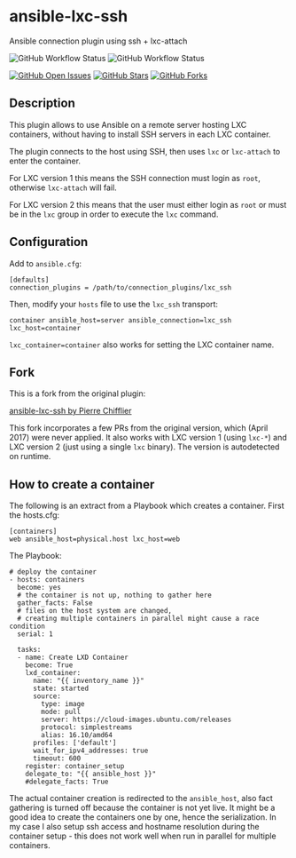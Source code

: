 # ansible-lxc-ssh
Ansible connection plugin using ssh + lxc-attach

![GitHub Workflow Status](https://github.com/andreasscherbaum/ansible-lxc-ssh/actions/workflows/test.yml/badge.svg)
![GitHub Workflow Status](https://github.com/andreasscherbaum/ansible-lxc-ssh/actions/workflows/black.yml/badge.svg)

[![GitHub Open Issues](https://img.shields.io/github/issues/andreasscherbaum/ansible-lxc-ssh.svg)](https://github.com/andreasscherbaum/ansible-lxc-ssh/issues)
[![GitHub Stars](https://img.shields.io/github/stars/andreasscherbaum/ansible-lxc-ssh.svg)](https://github.com/andreasscherbaum/ansible-lxc-ssh)
[![GitHub Forks](https://img.shields.io/github/forks/andreasscherbaum/ansible-lxc-ssh.svg)](https://github.com/andreasscherbaum/ansible-lxc-ssh)

## Description

This plugin allows to use Ansible on a remote server hosting LXC containers,
without having to install SSH servers in each LXC container.

The plugin connects to the host using SSH, then uses `lxc` or `lxc-attach` to enter the
container.

For LXC version 1 this means the SSH connection must login as `root`, otherwise
`lxc-attach` will fail.

For LXC version 2 this means that the user must either login as `root` or must be
in the `lxc` group in order to execute the `lxc` command.


## Configuration

Add to `ansible.cfg`:
```
[defaults]
connection_plugins = /path/to/connection_plugins/lxc_ssh
```

Then, modify your `hosts` file to use the `lxc_ssh` transport:
```
container ansible_host=server ansible_connection=lxc_ssh lxc_host=container
```

`lxc_container=container` also works for setting the LXC container name.

## Fork

This is a fork from the original plugin:

[ansible-lxc-ssh by Pierre Chifflier](https://github.com/chifflier/ansible-lxc-ssh)

This fork incorporates a few PRs from the original version, which (April 2017) were never
applied. It also works with LXC version 1 (using `lxc-*`) and LXC version 2 (just using
a single `lxc` binary). The version is autodetected on runtime.


## How to create a container

The following is an extract from a Playbook which creates a container. First the hosts.cfg:

```
[containers]
web ansible_host=physical.host lxc_host=web
```

The Playbook:

```
# deploy the container
- hosts: containers
  become: yes
  # the container is not up, nothing to gather here
  gather_facts: False
  # files on the host system are changed,
  # creating multiple containers in parallel might cause a race condition
  serial: 1

  tasks:
  - name: Create LXD Container
    become: True
    lxd_container:
      name: "{{ inventory_name }}"
      state: started
      source:
        type: image
        mode: pull
        server: https://cloud-images.ubuntu.com/releases
        protocol: simplestreams
        alias: 16.10/amd64
      profiles: ['default']
      wait_for_ipv4_addresses: true
      timeout: 600
    register: container_setup
    delegate_to: "{{ ansible_host }}"
    #delegate_facts: True
```

The actual container creation is redirected to the `ansible_host`, also fact gathering is turned off because the container is not yet live. It might be a good idea to create the containers one by one, hence the serialization. In my case I also setup ssh access and hostname resolution during the container setup - this does not work well when run in parallel for multiple containers.

